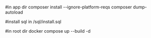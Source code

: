 #in app dir
composer install --ignore-platform-reqs
composer dump-autoload

#install sql in /sql/install.sql

#in root dir
docker compose up --build -d